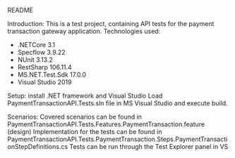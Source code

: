 ﻿README

Introduction:
This is a test project, containing API tests for the payment transaction gateway application.
Technologies used:
- .NETCore 3.1
- Specflow 3.9.22
- NUnit 3.13.2
- RestSharp 106.11.4
- MS.NET.Test.Sdk 17.0.0
- Visual Studio 2019

Setup:
install .NET framework and Visual Studio
Load PaymentTransactionAPI.Tests.sln file in MS Visual Studio and execute build.

Scenarios:
Covered scenarios can be found in PaymentTransactionAPI.Tests.Features.PaymentTransaction.feature (design)
Implementation for the tests can be found in PaymentTransactionAPI.Tests.PaymentTransaction.Steps.PaymentTransactionStepDefinitions.cs
Tests can be run through the Test Explorer panel in VS